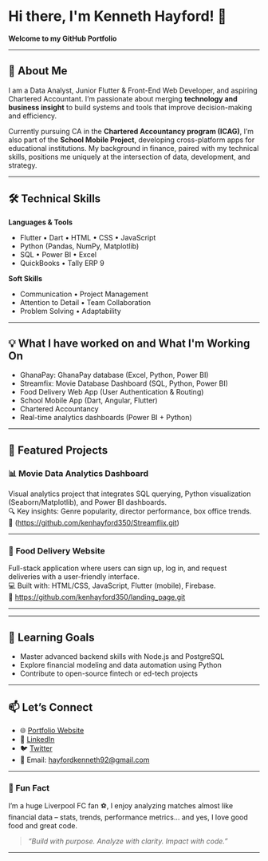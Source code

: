 # Hi there, I'm Kenneth Hayford! 👋  
**Welcome to my GitHub Portfolio**

---

## 🚀 About Me  
I am a Data Analyst, Junior Flutter & Front-End Web Developer, and aspiring Chartered Accountant. I’m passionate about merging **technology and business insight** to build systems and tools that improve decision-making and efficiency.  

Currently pursuing CA in the **Chartered Accountancy program (ICAG)**, I’m also part of the **School Mobile Project**, developing cross-platform apps for educational institutions. My background in finance, paired with my technical skills, positions me uniquely at the intersection of data, development, and strategy.

---

## 🛠️ Technical Skills  

**Languages & Tools**  
- Flutter • Dart • HTML • CSS • JavaScript  
- Python (Pandas, NumPy, Matplotlib)  
- SQL • Power BI • Excel  
- QuickBooks • Tally ERP 9  

**Soft Skills**  
- Communication • Project Management  
- Attention to Detail • Team Collaboration  
- Problem Solving • Adaptability  

---

## 💡 What I have worked on and What I'm Working On  
- GhanaPay: GhanaPay database (Excel, Python, Power BI)
- Streamfix: Movie Database Dashboard (SQL, Python, Power BI)  
- Food Delivery Web App (User Authentication & Routing)
- School Mobile App (Dart, Angular, Flutter)
- Chartered Accountancy 
- Real-time analytics dashboards (Power BI + Python)

---

## 💼 Featured Projects  

### 📊 **Movie Data Analytics Dashboard**  
Visual analytics project that integrates SQL querying, Python visualization (Seaborn/Matplotlib), and Power BI dashboards.  
🔍 Key insights: Genre popularity, director performance, box office trends.  
📁 (https://github.com/kenhayford350/Streamflix.git)

---

### 🍔 **Food Delivery Website**  
Full-stack application where users can sign up, log in, and request deliveries with a user-friendly interface.  
💻 Built with: HTML/CSS, JavaScript, Flutter (mobile), Firebase.  
📁 https://github.com/kenhayford350/landing_page.git


---


---

## 🌱 Learning Goals  
- Master advanced backend skills with Node.js and PostgreSQL
- Explore financial modeling and data automation using Python  
- Contribute to open-source fintech or ed-tech projects  

---

## 📫 Let’s Connect  

- 🌐 [Portfolio Website](https://kenneth-hayford.zarlasites.com)  
- 💼 [LinkedIn](https://www.linkedin.com/in/kenneth-hayford)  
- 🐦 [Twitter](https://x.com/Mr_hayf0rd)   
- 📧 Email: hayfordkenneth92@gmail.com  

---

### 💬 Fun Fact  
I’m a huge Liverpool FC fan ⚽, I enjoy analyzing matches almost like financial data – stats, trends, performance metrics... and yes, I love good food and great code.

> _“Build with purpose. Analyze with clarity. Impact with code.”_

---
